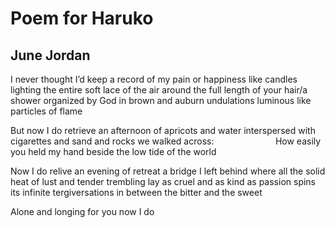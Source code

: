 # Poem for Haruko
## June Jordan
I never thought I’d keep a record of my pain
or happiness
like candles lighting the entire soft lace
of the air
around the full length of your hair/a shower
organized by God
in brown and auburn
undulations luminous like particles
of flame

But now I do
retrieve an afternoon of apricots
and water interspersed with cigarettes
and sand and rocks
we walked across:
                        How easily you held
my hand
beside the low tide
of the world

Now I do
relive an evening of retreat
a bridge I left behind
where all the solid heat
of lust and tender trembling
lay as cruel and as kind
as passion spins its infinite
tergiversations in between the bitter
and the sweet

Alone and longing for you
now I do